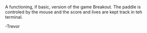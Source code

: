 A functioning, if basic, version of the game Breakout. The paddle is controled by the mouse and the score and lives are kept track in teh terminal.

-Trevor